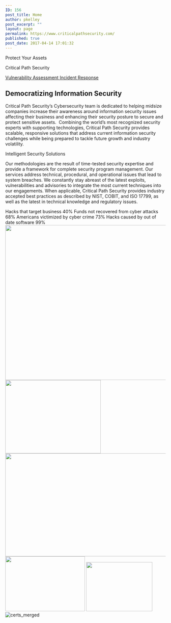 ```yaml
---
ID: 156
post_title: Home
author: pkelley
post_excerpt: ""
layout: page
permalink: https://www.criticalpathsecurity.com/
published: true
post_date: 2017-04-14 17:01:32
---
```

<p>Protect Your Assets</p><p>Critical Path Security</p>		
			<a href="/services/vulnerability-assessment/" role="button">
						Vulnerability Assessment
					</a>
			<a href="/services/incident-response/" role="button">
						Incident Response
					</a>
			<h2>Democratizing Information Security</h2>		
		<p>Critical Path Security’s Cybersecurity team is dedicated to helping midsize companies increase their awareness around information security issues affecting their business and enhancing their security posture to secure and protect sensitive assets.  Combining the world’s most recognized security experts with supporting technologies, Critical Path Security provides scalable, responsive solutions that address current information security challenges while being prepared to tackle future growth and industry volatility.</p><p>Intelligent Security Solutions</p><p>Our methodologies are the result of time-tested security expertise and provide a framework for complete security program management. Our services address technical, procedural, and operational issues that lead to system breaches. We constantly stay abreast of the latest exploits, vulnerabilities and advisories to integrate the most current techniques into our engagements. When applicable, Critical Path Security provides industry accepted best practices as described by NIST, COBIT, and ISO 17799, as well as the latest in technical knowledge and regulatory issues.</p>		
						Hacks that target business
									40%
						Funds not recovered from cyber attacks
									68%
						Americans victimized by cyber crime
									73%
						Hacks caused by out of date software
									99%
										<img width="1024" height="486" src="https://www.criticalpathsecurity.com/wp-content/uploads/2017/11/ISC²_logo_vectorized.svg-1024x486.png" alt="" srcset="https://www.criticalpathsecurity.com/wp-content/uploads/2017/11/ISC²_logo_vectorized.svg-1024x486.png 1024w, https://www.criticalpathsecurity.com/wp-content/uploads/2017/11/ISC²_logo_vectorized.svg-300x142.png 300w, https://www.criticalpathsecurity.com/wp-content/uploads/2017/11/ISC²_logo_vectorized.svg-768x364.png 768w, https://www.criticalpathsecurity.com/wp-content/uploads/2017/11/ISC²_logo_vectorized.svg.png 1200w" sizes="(max-width: 1024px) 100vw, 1024px" />											
										<img width="300" height="230" src="https://www.criticalpathsecurity.com/wp-content/uploads/2017/11/CEH-300x230.png" alt="" />											
										<img width="1024" height="323" src="https://www.criticalpathsecurity.com/wp-content/uploads/2017/12/securityplus-1024x323.png" alt="" srcset="https://www.criticalpathsecurity.com/wp-content/uploads/2017/12/securityplus-1024x323.png 1024w, https://www.criticalpathsecurity.com/wp-content/uploads/2017/12/securityplus-300x95.png 300w, https://www.criticalpathsecurity.com/wp-content/uploads/2017/12/securityplus-768x242.png 768w" sizes="(max-width: 1024px) 100vw, 1024px" />											
										<img width="250" height="172" src="https://www.criticalpathsecurity.com/wp-content/uploads/2018/07/CCNA-Security-Logo.png" alt="" />											
										<img width="208" height="154" src="https://www.criticalpathsecurity.com/wp-content/uploads/2017/11/JNCIA.png" alt="" />											
										<img src="https://www.criticalpathsecurity.com/wp-content/uploads/elementor/thumbs/certs_merged-niq1wp47u8hvytb15h2myppkr4k1drjt8vg4sy3tb4.jpg" title="certs_merged" alt="certs_merged" />